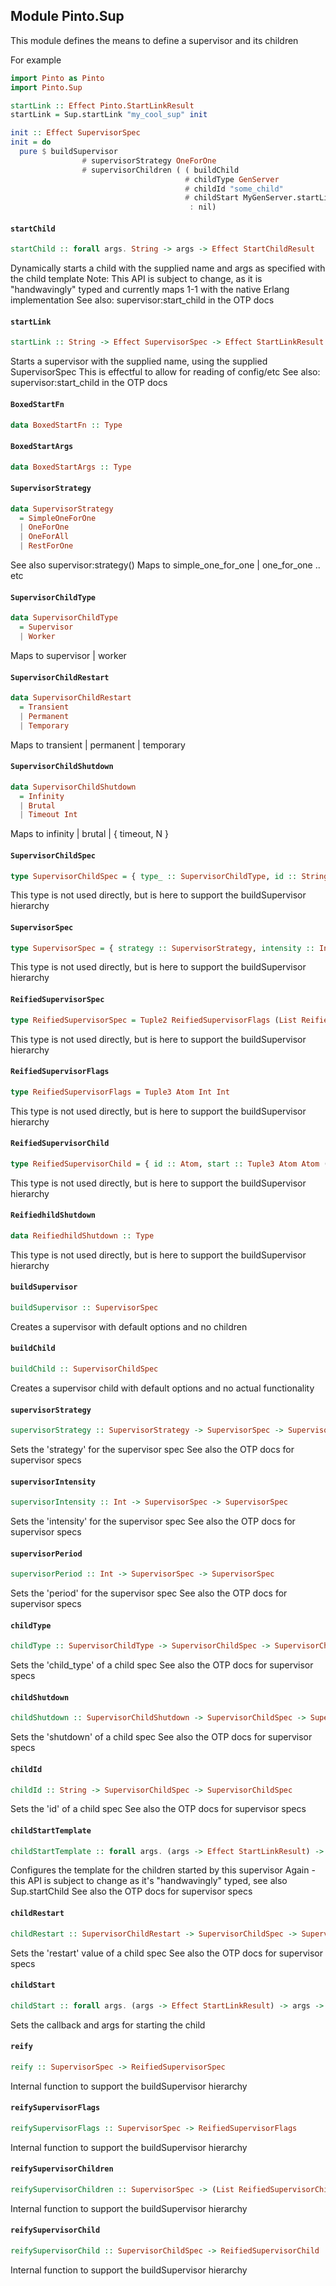 ## Module Pinto.Sup

This module defines the means to define a supervisor and its children

For example
```purescript
import Pinto as Pinto
import Pinto.Sup 

startLink :: Effect Pinto.StartLinkResult
startLink = Sup.startLink "my_cool_sup" init

init :: Effect SupervisorSpec
init = do
  pure $ buildSupervisor
                # supervisorStrategy OneForOne
                # supervisorChildren ( ( buildChild
                                       # childType GenServer
                                       # childId "some_child"
                                       # childStart MyGenServer.startLink unit)
                                        : nil)
```

#### `startChild`

``` purescript
startChild :: forall args. String -> args -> Effect StartChildResult
```

Dynamically starts a child with the supplied name and args as specified with the child template
Note: This API is subject to change, as it is "handwavingly" typed and currently maps 1-1 with the 
native Erlang implementation
See also: supervisor:start_child in the OTP docs

#### `startLink`

``` purescript
startLink :: String -> Effect SupervisorSpec -> Effect StartLinkResult
```

Starts a supervisor with the supplied name, using the supplied SupervisorSpec
This is effectful to allow for reading of config/etc
See also: supervisor:start_child in the OTP docs

#### `BoxedStartFn`

``` purescript
data BoxedStartFn :: Type
```

#### `BoxedStartArgs`

``` purescript
data BoxedStartArgs :: Type
```

#### `SupervisorStrategy`

``` purescript
data SupervisorStrategy
  = SimpleOneForOne
  | OneForOne
  | OneForAll
  | RestForOne
```

See also supervisor:strategy()
Maps to simple_one_for_one | one_for_one .. etc

#### `SupervisorChildType`

``` purescript
data SupervisorChildType
  = Supervisor
  | Worker
```

Maps to supervisor | worker

#### `SupervisorChildRestart`

``` purescript
data SupervisorChildRestart
  = Transient
  | Permanent
  | Temporary
```

Maps to transient | permanent | temporary

#### `SupervisorChildShutdown`

``` purescript
data SupervisorChildShutdown
  = Infinity
  | Brutal
  | Timeout Int
```

Maps to infinity | brutal | { timeout, N }

#### `SupervisorChildSpec`

``` purescript
type SupervisorChildSpec = { type_ :: SupervisorChildType, id :: String, startFn :: BoxedStartFn, startArgs :: BoxedStartArgs, restart :: SupervisorChildRestart, shutdown :: SupervisorChildShutdown }
```

This type is not used directly, but is here to support the buildSupervisor hierarchy

#### `SupervisorSpec`

``` purescript
type SupervisorSpec = { strategy :: SupervisorStrategy, intensity :: Int, period :: Int, children :: List SupervisorChildSpec }
```

This type is not used directly, but is here to support the buildSupervisor hierarchy

#### `ReifiedSupervisorSpec`

``` purescript
type ReifiedSupervisorSpec = Tuple2 ReifiedSupervisorFlags (List ReifiedSupervisorChild)
```

This type is not used directly, but is here to support the buildSupervisor hierarchy

#### `ReifiedSupervisorFlags`

``` purescript
type ReifiedSupervisorFlags = Tuple3 Atom Int Int
```

This type is not used directly, but is here to support the buildSupervisor hierarchy

#### `ReifiedSupervisorChild`

``` purescript
type ReifiedSupervisorChild = { id :: Atom, start :: Tuple3 Atom Atom (List SupervisorChildSpec), restart :: Atom, shutdown :: ReifiedhildShutdown, type :: Atom }
```

This type is not used directly, but is here to support the buildSupervisor hierarchy

#### `ReifiedhildShutdown`

``` purescript
data ReifiedhildShutdown :: Type
```

This type is not used directly, but is here to support the buildSupervisor hierarchy

#### `buildSupervisor`

``` purescript
buildSupervisor :: SupervisorSpec
```

Creates a supervisor with default options and no children

#### `buildChild`

``` purescript
buildChild :: SupervisorChildSpec
```

Creates a supervisor child with default options and no actual functionality

#### `supervisorStrategy`

``` purescript
supervisorStrategy :: SupervisorStrategy -> SupervisorSpec -> SupervisorSpec
```

Sets the 'strategy' for the supervisor spec 
See also the OTP docs for supervisor specs

#### `supervisorIntensity`

``` purescript
supervisorIntensity :: Int -> SupervisorSpec -> SupervisorSpec
```

Sets the 'intensity' for the supervisor spec 
See also the OTP docs for supervisor specs

#### `supervisorPeriod`

``` purescript
supervisorPeriod :: Int -> SupervisorSpec -> SupervisorSpec
```

Sets the 'period' for the supervisor spec 
See also the OTP docs for supervisor specs

#### `childType`

``` purescript
childType :: SupervisorChildType -> SupervisorChildSpec -> SupervisorChildSpec
```

Sets the 'child_type' of a child spec
See also the OTP docs for supervisor specs

#### `childShutdown`

``` purescript
childShutdown :: SupervisorChildShutdown -> SupervisorChildSpec -> SupervisorChildSpec
```

Sets the 'shutdown' of a child spec
See also the OTP docs for supervisor specs

#### `childId`

``` purescript
childId :: String -> SupervisorChildSpec -> SupervisorChildSpec
```

Sets the 'id' of a child spec
See also the OTP docs for supervisor specs

#### `childStartTemplate`

``` purescript
childStartTemplate :: forall args. (args -> Effect StartLinkResult) -> SupervisorChildSpec -> SupervisorChildSpec
```

Configures the template for the children started by this supervisor
Again - this API is subject to change as it's "handwavingly" typed, see also Sup.startChild
See also the OTP docs for supervisor specs

#### `childRestart`

``` purescript
childRestart :: SupervisorChildRestart -> SupervisorChildSpec -> SupervisorChildSpec
```

Sets the 'restart' value of a child spec
See also the OTP docs for supervisor specs

#### `childStart`

``` purescript
childStart :: forall args. (args -> Effect StartLinkResult) -> args -> SupervisorChildSpec -> SupervisorChildSpec
```

Sets the callback and args for starting the child 

#### `reify`

``` purescript
reify :: SupervisorSpec -> ReifiedSupervisorSpec
```

Internal function to support the buildSupervisor hierarchy

#### `reifySupervisorFlags`

``` purescript
reifySupervisorFlags :: SupervisorSpec -> ReifiedSupervisorFlags
```

Internal function to support the buildSupervisor hierarchy

#### `reifySupervisorChildren`

``` purescript
reifySupervisorChildren :: SupervisorSpec -> (List ReifiedSupervisorChild)
```

Internal function to support the buildSupervisor hierarchy

#### `reifySupervisorChild`

``` purescript
reifySupervisorChild :: SupervisorChildSpec -> ReifiedSupervisorChild
```

Internal function to support the buildSupervisor hierarchy


